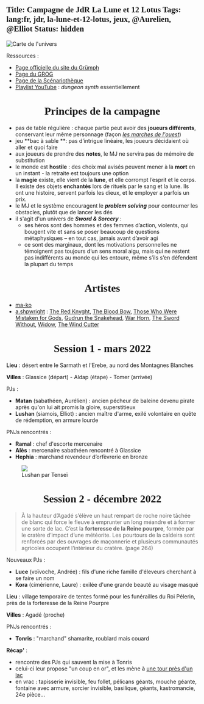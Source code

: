 Title: Campagne de JdR La Lune et 12 Lotus
Tags: lang:fr, jdr, la-lune-et-12-lotus, jeux, @Aurelien, @Elliot
Status: hidden
---

![Carte de l'univers](images/lle12l/LLDL-MapNB.jpg)

Ressources :

* [Page officielle du site du Grümph](http://legrumph.org/Terrier/public/chibi/lledl)
* [Page du GROG](https://www.legrog.org/jeux/lune-et-douze-lotus/lune-et-douze-lotus-fr)
* [Page de la Scénariothèque](https://www.scenariotheque.org/Document/info_jeu.php?f_id_jeu=556)
* [Playlist YouTube](https://www.youtube.com/playlist?list=PLLgE-ga3W_kaqirHn0QZxsu6WH685vbY9) : _dungeon synth_ essentiellement

# Principes de la campagne
* pas de table régulière : chaque partie peut avoir des **joueurs différents**, conservant leur même personnage (façon [_les marches de l'ouest_](https://www.cestpasdujdr.fr/les-marches-de-louest/))
* jeu **bac à sable **: pas d’intrigue linéaire, les joueurs décidaient où aller et quoi faire
* aux joueurs de prendre des **notes**, le MJ ne servira pas de mémoire de substitution
* le monde est **hostile** : des choix mal avisés peuvent mener à la **mort** en un instant - la retraite est toujours une option
* la **magie** existe, elle vient de la **lune**, et elle corrompt l’esprit et le corps.  Il existe des objets **enchantés** lors de rituels par le sang et la lune.
  Ils ont une histoire, servent parfois les dieux, et le employer a parfois un prix.
* le MJ et le système encouragent le _**problem solving**_ pour contourner les obstacles, plutôt que de lancer les dés
* il s'agit d'un univers de _**Sword & Sorcery**_ :
    + ses héros sont des hommes et des femmes d’action, violents, qui bougent vite et sans se poser beaucoup de questions métaphysiques – en tout cas, jamais avant d’avoir agi
    + ce sont des marginaux, dont les motivations personnelles ne témoignent pas toujours d’un sens moral aigu, mais qui ne restent pas indifférents au monde qui les entoure, même s’ils s’en défendent la plupart du temps

# Artistes
* [ma-ko](https://www.instagram.com/drivemeawaytroubledheart/)
* [a.shpwright](https://www.deviantart.com/ashpwright/gallery) : [The Red Knyght](https://www.deviantart.com/ashpwright/art/The-Red-Knyght-942511363), [The Blood Bow](https://www.deviantart.com/ashpwright/art/The-Blood-Bow-941891376), [Those Who Were Mistaken for Gods](https://www.deviantart.com/ashpwright/art/Those-Who-Were-Mistaken-for-Gods-940886871), [Gudrun the Snakehead](https://www.deviantart.com/ashpwright/art/Gudrun-the-Snakehead-935691728), [War Horn](https://www.deviantart.com/ashpwright/art/War-Horn-933143524), [The Sword Without](https://www.deviantart.com/ashpwright/art/The-Sword-Without-864799392), [Widow](https://www.deviantart.com/ashpwright/art/Widow-921822872), [The Wind Cutter](https://www.deviantart.com/ashpwright/art/The-Wind-Cutter-916596321)

# Session 1 - mars 2022
**Lieu** : désert entre le Sarmath et l'Erebe, au nord des Montagnes Blanches

**Villes** : Glassice (départ) - Aldap (étape) - Tomer (arrivée)

PJs :

* **Matan** (sabathéen, Aurélien) : ancien pécheur de baleine devenu pirate après qu'on lui ait promis la gloire, superstitieux
* **Lushan** (siamois, Elliot) : ancien maître d'arme, exilé volontaire en quête de rédemption, en armure lourde

PNJs rencontrés :

* **Ramal** : chef d'escorte mercenaire
* **Alès** : mercenaire sabathéen rencontré à Glassice
* **Hephia** : marchand revendeur d’orfèvrerie en bronze

<figure>
  <img src="images/lle12l/Lushan.jpg">
  <figcaption>Lushan par Tenseï</figcaption>
</figure>

# Session 2 - décembre 2022
> À la hauteur d’Agadé s’élève un haut rempart de roche noire tâchée de blanc qui force le fleuve à emprunter un long méandre et à former une sorte de lac.
> C’est la **forteresse de la Reine pourpre**, formée par le cratère d’impact d’une météorite. Les pourtours de la caldeira sont renforcés par des ouvrages de maçonnerie et plusieurs communautés agricoles occupent l’intérieur du cratère.
(page 264)

Nouveaux PJs :

* **Luce** (voïvoche, Andrée) : fils d'une riche famille d'éleveurs cherchant à se faire un nom
* **Kora** (cimérienne, Laure) : exilée d'une grande beauté au visage masqué

**Lieu** : village temporaire de tentes formé pour les funérailles du Roi Pélerin, près de la forteresse de la Reine Pourpre

**Villes** : Agadé (proche)

PNJs rencontrés :

* **Tonris** : "marchand" shamarite, roublard mais couard
<!--
* **Ricalu** : 
-->

**Récap'** :

* rencontre des PJs qui sauvent la mise à Tonris
* celui-ci leur propose "un coup en or", et les mène à [une tour près d'un lac](https://i.ytimg.com/vi/ymxVFd_f8go/maxresdefault.jpg)
* en vrac : tapisserie invisible, feu follet, pélicans géants, mouche géante, fontaine avec armure, sorcier invisible, basilique, géants, kastromancie, 24e pièce...

<!--
Scénarios :
* p6. Or de tout doute [mixé avec] p17. De l'eau pour les braves [ainsi que] p49. L’auberge rousse
* p8. La confusion des sentiments
* p23. Une putain de bonne nuit ! -> improviser un système pour la récupération des souvenirs, dans le désordre
* p30. Survivre et se venger -> en remplaçant les Grostesques par autre chose... mais la structure est bonne !
* p32. Les villages du damné (les PJs doivent être des quasi-paladins pour prendre ce risque !)
* p51. Du shamar à l’Erebe
* https://surlepouce.dragounet.com/scenarios/la-lune-et-12-lotus

Bande son ? https://tabletopaudio.com/dungeon_sp.html / https://www.youtube.com/watch?v=5DZu8TB6kbE
Scénarios inspirés d'Olija ? https://www.instagram.com/p/CVlOIBxFWKS/
* harpon légendaire : https://halfglassgaming.com/wp-content/uploads/2021/01/olija-relic.jpg / https://www.instagram.com/p/CKe3KRQj2-Y/
* moonblade
* Faraday : https://www.instagram.com/p/CLR5FM8DBGD/
* Terraphage / Rade-Marée = Oaktide
* clan Noirsaule = Rottenwood / Yellow cloak (twisted god with a single eye)
* character design: https://twitter.com/skeletoncrewen/status/1085090717955846146


## One page dungeons
* The sky-blind spire (wizard tower with a puzzle): http://blog.trilemma.com/2016/04/the-sky-blind-spire.html
* Basilica of the Leper Messiah: http://blog.trilemma.com/2017/09/basilica-of-leper-messiah.html
* The call of the light: http://blog.trilemma.com/2016/12/the-call-of-light.html
* Worrying volcano that received offers: https://cmartins.itch.io/melting-pot (OPDC 2022)
* Temple of the Moon Priests (OPDC 2017 winner): http://beholderpie.blogspot.com/2017/04/one-page-dungeon-2017-temple-of-moon.html
* A Stolen Song by P. Aaron Potter (OPDC 2015 winner)
-->

<style>
@font-face {
  font-family: Kirsty;
  src: url('images/bitd/fonts/kirsty.otf') format('opentype');
}
h1, h2, h3, h4 { font-family: Kirsty; }
h1 { text-align: center; }
article img, article video, article iframe {
  max-height: 80vh;
  display: block;
  margin: 0 auto;
}
article figcaption { text-align: center; }
.side-by-side {
  display: flex;
  justify-content: center;
  align-items: center;
  flex-flow: wrap;
}
.side-by-side > * { flex: 1 0; padding: 0 .5rem; }
.side-by-side > figcaption { min-width: 100%; }
/* headless tables */
article table { border-spacing: 0; border-collapse: collapse; page-break-inside: avoid; margin: 0 auto; }
article td, article th { font-weight: normal; padding: 5px 10px; text-align: left; }
article td { border-top: 1px solid #ddd; }
article tr > td:first-child, article tr > th:first-child { font-weight: bold; text-align: right; }
</style>
<script>
const ANCHOR_ID_CHAR_RANGE_TO_IGNORE = '[\x00-\x2F\x3A-\x40\x5B-\x60\x7B-\uFFFF]+';
function slugify(s) {
  var s = String(s)
  s = s.trim()
  s = s.toLowerCase()
  s = s.replace(new RegExp('^'+ANCHOR_ID_CHAR_RANGE_TO_IGNORE, 'g'), '')
  s = s.replace(new RegExp(ANCHOR_ID_CHAR_RANGE_TO_IGNORE, 'g'), '-')
  return encodeURIComponent(s);
}
function buildId(s) {
  let slug = slugify(s)
  let newId = slug
  let suffixInt = 1
  while (document.getElementById(newId)) {
    newId = slug + '-' + (++suffixInt)
  }
  return newId
}
['h2', 'h3', 'h4'].forEach(function (selector) {
    document.querySelectorAll(selector).forEach(function (title) {
        if (!title.id) { title.id = buildId(title.textContent); }
        var a = document.createElement('a');
        a.href = document.location + '#' + title.id;
        a['aria-hidden'] = true;
        a.style.float = 'left';
        a.style['padding-right'] = '4px';
        a.style['margin-left'] = '-20px';
        a.style['line-height'] = 1;
        title.appendChild(a);
        var svg = document.createElementNS('http://www.w3.org/2000/svg', 'svg');
        svg.setAttribute('aria-hidden', true);
        svg.setAttribute('height', 16);
        svg.setAttribute('width', 16);
        svg.setAttribute('viewBox', '0 0 16 16');
        svg.style.color = '#1b1f23';
        svg.style['vertical-align'] = 'middle';
        svg.style.visibility = 'hidden';
        a.appendChild(svg);
        var path = document.createElementNS('http://www.w3.org/2000/svg', 'path');
        path.setAttributeNS(null, 'fill-rule', 'evenodd');
        path.setAttributeNS(null, 'd', 'M4 9h1v1H4c-1.5 0-3-1.69-3-3.5S2.55 3 4 3h4c1.45 0 3 1.69 3 3.5 0 1.41-.91 2.72-2 3.25V8.59c.58-.45 1-1.27 1-2.09C10 5.22 8.98 4 8 4H4c-.98 0-2 1.22-2 2.5S3 9 4 9zm9-3h-1v1h1c1 0 2 1.22 2 2.5S13.98 12 13 12H9c-.98 0-2-1.22-2-2.5 0-.83.42-1.64 1-2.09V6.25c-1.09.53-2 1.84-2 3.25C6 11.31 7.55 13 9 13h4c1.45 0 3-1.69 3-3.5S14.5 6 13 6z');
        svg.appendChild(path);
        title.onmouseover = function () { this.getElementsByTagName('svg')[0].style.visibility = 'visible'; };
        title.onmouseout = function () { this.getElementsByTagName('svg')[0].style.visibility = 'hidden'; };
    });
});
</script>

